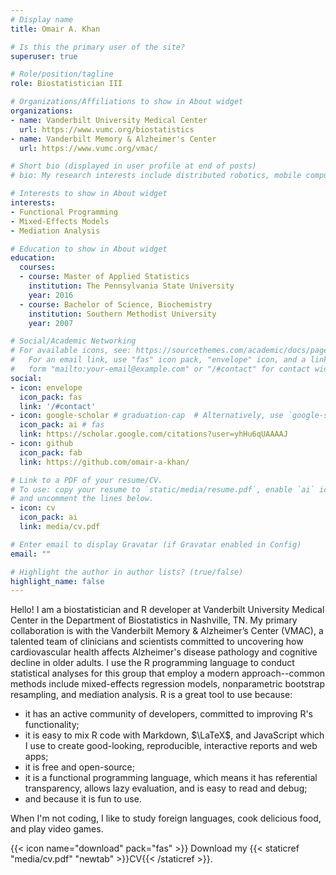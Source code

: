 ```yaml
---
# Display name
title: Omair A. Khan

# Is this the primary user of the site?
superuser: true

# Role/position/tagline
role: Biostatistician III

# Organizations/Affiliations to show in About widget
organizations:
- name: Vanderbilt University Medical Center
  url: https://www.vumc.org/biostatistics
- name: Vanderbilt Memory & Alzheimer's Center
  url: https://www.vumc.org/vmac/

# Short bio (displayed in user profile at end of posts)
# bio: My research interests include distributed robotics, mobile computing and programmable matter.

# Interests to show in About widget
interests:
- Functional Programming
- Mixed-Effects Models
- Mediation Analysis

# Education to show in About widget
education:
  courses:
  - course: Master of Applied Statistics
    institution: The Pennsylvania State University
    year: 2016
  - course: Bachelor of Science, Biochemistry
    institution: Southern Methodist University
    year: 2007

# Social/Academic Networking
# For available icons, see: https://sourcethemes.com/academic/docs/page-builder/#icons
#   For an email link, use "fas" icon pack, "envelope" icon, and a link in the
#   form "mailto:your-email@example.com" or "/#contact" for contact widget.
social:
- icon: envelope
  icon_pack: fas
  link: '/#contact'
- icon: google-scholar # graduation-cap  # Alternatively, use `google-scholar` icon from `ai` icon pack
  icon_pack: ai # fas
  link: https://scholar.google.com/citations?user=yhHu6qUAAAAJ
- icon: github
  icon_pack: fab
  link: https://github.com/omair-a-khan/

# Link to a PDF of your resume/CV.
# To use: copy your resume to `static/media/resume.pdf`, enable `ai` icons in `params.toml`, 
# and uncomment the lines below.
- icon: cv
  icon_pack: ai
  link: media/cv.pdf

# Enter email to display Gravatar (if Gravatar enabled in Config)
email: ""

# Highlight the author in author lists? (true/false)
highlight_name: false
---
```


Hello! I am a biostatistician and R developer at Vanderbilt University Medical Center in the Department of Biostatistics in Nashville, TN. My primary collaboration is with the Vanderbilt Memory & Alzheimer’s Center (VMAC), a talented team of clinicians and scientists committed to uncovering how cardiovascular health affects Alzheimer's disease pathology and cognitive decline in older adults. I use the R programming language to conduct statistical analyses for this group that employ a modern approach--common methods include mixed-effects regression models, nonparametric bootstrap resampling, and mediation analysis. R is a great tool to use because:
 - it has an active community of developers, committed to improving R's functionality;
 - it is easy to mix R code with Markdown, $\LaTeX$, and JavaScript which I use to create good-looking, reproducible, interactive reports and web apps;
 - it is free and open-source;
 - it is a functional programming language, which means it has referential transparency, allows lazy evaluation, and is easy to read and debug;
 - and because it is fun to use.

When I'm not coding, I like to study foreign languages, cook delicious food, and play video games.

{{< icon name="download" pack="fas" >}} Download my {{< staticref "media/cv.pdf" "newtab" >}}CV{{< /staticref >}}.
